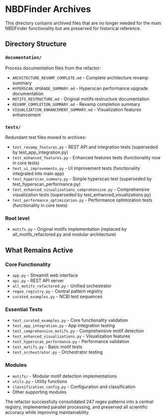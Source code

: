 # NBDFinder Archives

This directory contains archived files that are no longer needed for the main NBDFinder functionality but are preserved for historical reference.

## Directory Structure

### `documentation/`
Process documentation files from the refactor:
- `ARCHITECTURE_REVAMP_COMPLETE.md` - Complete architecture revamp summary
- `HYPERSCAN_UPGRADE_SUMMARY.md` - Hyperscan performance upgrade documentation
- `MOTIFS_RESTRUCTURE.md` - Original motifs restructure documentation
- `REVAMP_COMPLETION_SUMMARY.md` - Revamp completion summary
- `VISUALIZATION_ENHANCEMENT_SUMMARY.md` - Visualization features enhancement

### `tests/`
Redundant test files moved to archives:
- `test_revamp_features.py` - REST API and integration tests (superseded by test_app_integration.py)
- `test_enhanced_features.py` - Enhanced features tests (functionality now in core tests)
- `test_ui_improvements.py` - UI improvement tests (functionality integrated into main app)
- `test_hyperscan_summary.py` - Simple hyperscan test (superseded by test_hyperscan_performance.py)
- `test_enhanced_visualizations_comprehensive.py` - Comprehensive visualization tests (superseded by test_enhanced_visualizations.py)
- `test_performance_optimization.py` - Performance optimization tests (functionality in core tests)

### Root level
- `motifs.py` - Original motifs implementation (replaced by all_motifs_refactored.py and modular architecture)

## What Remains Active

### Core Functionality
- `app.py` - Streamlit web interface
- `api.py` - REST API server  
- `all_motifs_refactored.py` - Unified orchestrator
- `regex_registry.py` - Central pattern registry
- `curated_examples.py` - NCBI test sequences

### Essential Tests
- `test_curated_examples.py` - Core functionality validation
- `test_app_integration.py` - App integration testing
- `test_comprehensive_motifs.py` - Comprehensive motif detection
- `test_enhanced_visualizations.py` - Visualization features
- `test_hyperscan_performance.py` - Performance validation
- `test_motifs.py` - Basic motif tests
- `test_orchestrator.py` - Orchestrator testing

### Modules
- `motifs/` - Modular motif detection implementations
- `utils.py` - Utility functions
- `classification_config.py` - Configuration and classification
- Other supporting modules

The refactor successfully consolidated 247 regex patterns into a central registry, implemented parallel processing, and preserved all scientific accuracy while improving maintainability.